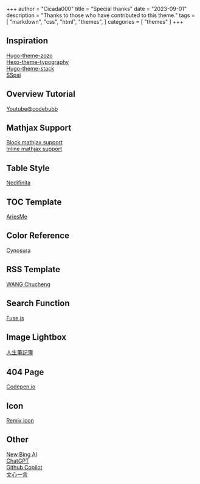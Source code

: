 +++
author = "Cicada000"
title = "Special thanks"
date = "2023-09-01"
description = "Thanks to those who have contributed to this theme."
tags = [
    "markdown",
    "css",
    "html",
    "themes",
]
categories = [
    "themes"
]
+++

## Inspiration

[Hugo-theme-zozo](https://github.com/varkai/hugo-theme-zozo)
<br>
[Hexo-theme-typography](https://github.com/SumiMakito/hexo-theme-typography)
<br>
[Hugo-theme-stack](https://github.com/CaiJimmy/hugo-theme-stack)
<br>
[SSpai](https://sspai.com/)

## Overview Tutorial

[Youtube@codebubb](https://www.youtube.com/@codebubb)

## Mathjax Support

[Block mathjax support](https://blog.csdn.net/winter2121/article/details/105576380)
<br>
[Inline mathjax support](https://github.com/xianmin/hugo-theme-jane/issues/53)

## Table Style

[Nedifinita](https://blog.nedifinita.me/)

## TOC Template

[AriesMe](https://www.ariesme.com/posts/2019/add_toc_for_hugo/)

## Color Reference

[Cynosura](https://cynosura.one/)

## RSS Template

[WANG Chucheng](https://www.wangchucheng.com/zh/)

## Search Function

[Fuse.js](https://www.fusejs.io/)

## Image Lightbox

[人生筆記簿](https://blog.muxilong.com/pocket/hugo/hugo-%E4%BD%BF%E7%94%A8-fancybox-%E5%AE%9E%E7%8E%B0%E5%9B%BE%E7%89%87%E7%81%AF%E7%AE%B1-%E6%94%BE%E5%A4%A7%E5%8A%9F%E8%83%BD/)

## 404 Page

[Codepen.io](https://codepen.io/MysticReborn/pen/rygqao)

## Icon

[Remix icon](https://remixicon.com)

## Other

[New Bing AI](https://bing.com)
<br>
[ChatGPT](https://chat.openai.com/)
<br>
[Github Copilot](https://github.com/features/copilot)
<br>
[文心一言](https://yiyan.baidu.com)